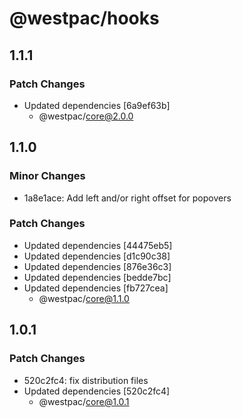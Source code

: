 # @westpac/hooks

## 1.1.1

### Patch Changes

- Updated dependencies [6a9ef63b]
  - @westpac/core@2.0.0

## 1.1.0

### Minor Changes

- 1a8e1ace: Add left and/or right offset for popovers

### Patch Changes

- Updated dependencies [44475eb5]
- Updated dependencies [d1c90c38]
- Updated dependencies [876e36c3]
- Updated dependencies [bedde7bc]
- Updated dependencies [fb727cea]
  - @westpac/core@1.1.0

## 1.0.1

### Patch Changes

- 520c2fc4: fix distribution files
- Updated dependencies [520c2fc4]
  - @westpac/core@1.0.1
